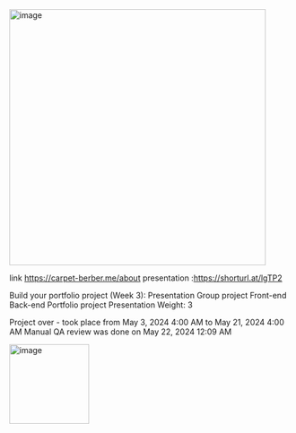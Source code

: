 <img width="457" alt="image" src="https://github.com/Ayoub-oumha/MVP/assets/140417193/6dcc2a67-6712-45cd-9cf3-3cc6e34a7838">


link https://carpet-berber.me/about
presentation :https://shorturl.at/lgTP2 

Build your portfolio project (Week 3): Presentation
Group project
Front-end
Back-end
Portfolio project
Presentation
 Weight: 3

 Project over - took place from May 3, 2024 4:00 AM to May 21, 2024 4:00 AM
 Manual QA review was done on May 22, 2024 12:09 AM
 
 <img width="142" alt="image" src="https://github.com/Ayoub-oumha/MVP/assets/140417193/64b1fa51-9b71-4c45-afae-af8a151f7244">

